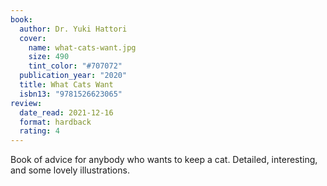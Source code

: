 ```yaml
---
book:
  author: Dr. Yuki Hattori
  cover:
    name: what-cats-want.jpg
    size: 490
    tint_color: "#707072"
  publication_year: "2020"
  title: What Cats Want
  isbn13: "9781526623065"
review:
  date_read: 2021-12-16
  format: hardback
  rating: 4
---
```


Book of advice for anybody who wants to keep a cat.
Detailed, interesting, and some lovely illustrations.
